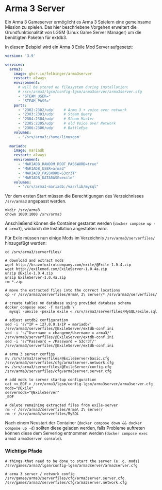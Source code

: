 # Arma 3 Server

Ein Arma 3 Gameserver ermöglicht es Arma 3 Spielern eine 
gemeinsame Mission zu spielen. Das hier beschriebene Vorgehen 
erweitert die Grundfunktionalität von LGSM (Linux Game Server 
Manager) um die benötigten Paketen für extdb3.

In diesem Beispiel wird ein Arma 3 Exile Mod Server aufgesetzt:

```yaml
version: '3.9'

services:
  arma3:
    image: ghcr.io/felbinger/arma3server
    restart: always
    environment:
      # will be stored on filesystem during installation:
      # /srv/arma3/lgsm/config-lgsm/arma3server/arma3server.cfg
      - "STEAM_USER="
      - "STEAM_PASS="
    ports:
      - '2302:2302/udp'    # Arma 3 + voice over network
      - '2303:2303/udp'    # Steam Query
      - '2304:2304/udp'    # Steam Master
      - '2305:2305/udp'    # old Voice over Network
      - '2306:2306/udp'    # BattleEye
    volumes:
      - '/srv/arma3:/home/linuxgsm'
      
  mariadb:
    image: mariadb
    restart: always
    environment:
      - "MARIADB_RANDOM_ROOT_PASSWORD=true"
      - "MARIADB_USER=arma3"
      - "MARIADB_PASSWORD=S3cr3T"
      - "MARIADB_DATABASE=exile"
    volumes:
      - "/srv/arma3-mariadb:/var/lib/mysql"
```

Vor dem ersten Start müssen die Berechtigungen des Verzeichnisses `/srv/arma3` angepasst werden.
```shell
mkdir /srv/arma3
chown 1000:1000 /srv/arma3
```

Anschließend können die Container gestartet werden (`docker compose up -d arma3`), 
wodurch die Installation angestoßen wird.

Für Exile müssen nun einige Mods im Verzeichnis `/srv/arma3/serverfiles/` hinzugefügt werden:
```shell
cd /srv/arma3/serverfiles/

# download and extract mods
wget http://bravofoxtrotcompany.com/exile/@Exile-1.0.4.zip
wget http://exilemod.com/ExileServer-1.0.4a.zip
unzip @Exile-1.0.4.zip 
unzip ExileServer-1.0.4a.zip 
rm *.zip

# move the extracted files into the correct locations
cp -r /srv/arma3/serverfiles/Arma\ 3\ Server/* /srv/arma3/serverfiles/

# create tables on database using provided database schema
docker compose exec -T mariadb \
  mysql -uexile -pexile exile < /srv/arma3/serverfiles/MySQL/exile.sql

# adjust extdb2 configuration
sed -i 's/^IP = 127.0.0.1/IP = mariadb/' /srv/arma3/serverfiles/@ExileServer/extdb-conf.ini
sed -i 's/^Username = changeme/Username = arma3/' /srv/arma3/serverfiles/@ExileServer/extdb-conf.ini
sed -i 's/^Password = /Password = S3cr3T/' /srv/arma3/serverfiles/@ExileServer/extdb-conf.ini

# arma 3 server configs
mv /srv/arma3/serverfiles/@ExileServer/basic.cfg /srv/arma3/serverfiles/cfg/arma3server.network.cfg
mv /srv/arma3/serverfiles/@ExileServer/config.cfg /srv/arma3/serverfiles/cfg/arma3server.server.cfg 

# add mods to server startup configuration
cat <<_EOF > /srv/arma3/lgsm/config-lgsm/arma3server/arma3server.cfg
mods="@Exile"
servermods="@ExileServer"
_EOF

# delete remaining extracted files from exile-server
rm -r /srv/arma3/serverfiles/Arma\ 3\ Server/
rm -r /srv/arma3/serverfiles/MySQL
```

Nach einem Neustart der Container (`docker compose down && docker compose up -d`) 
sollten diese geladen werden, falls Probleme auftreten können diese dem Serverlog
entnommen werden (`docker compose exec arma3 arma3server console`).

### Wichtige Pfade
```shell
# things that need to be done to start the server (e. g. mods)
/srv/games/arma3/lgsm/config-lgsm/arma3server/arma3server.cfg

# arma 3 server / network config
/srv/games/arma3/serverfiles/cfg/arma3server.server.cfg
/srv/games/arma3/serverfiles/cfg/arma3server.network.cfg
```
